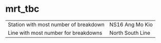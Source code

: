 # mrt_tbc

|   |   |
|:--|:--|
|Station with most number of breakdown|NS16 Ang Mo Kio
Line with most number for breakdowns|North South Line	

